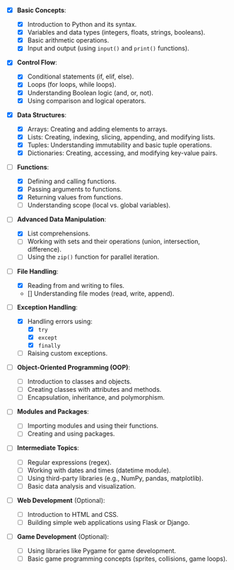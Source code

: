 - [x] **Basic Concepts**:
   - [x] Introduction to Python and its syntax.
   - [x] Variables and data types (integers, floats, strings, booleans).
   - [x] Basic arithmetic operations.
   - [x] Input and output (using `input()` and `print()` functions).

- [x] **Control Flow**:
   - [x] Conditional statements (if, elif, else).
   - [x] Loops (for loops, while loops).
   - [x] Understanding Boolean logic (and, or, not).
   - [x] Using comparison and logical operators.

- [x] **Data Structures**:
   - [x] Arrays: Creating and adding elements to arrays.
   - [x] Lists: Creating, indexing, slicing, appending, and modifying lists.
   - [x] Tuples: Understanding immutability and basic tuple operations.
   - [x] Dictionaries: Creating, accessing, and modifying key-value pairs.

- [ ] **Functions**:
   - [x] Defining and calling functions.
   - [x] Passing arguments to functions.
   - [x] Returning values from functions.
   - [ ] Understanding scope (local vs. global variables).

- [ ] **Advanced Data Manipulation**:
   - [x] List comprehensions.
   - [ ] Working with sets and their operations (union, intersection, difference).
   - [ ] Using the `zip()` function for parallel iteration.

- [ ] **File Handling**:
   - [x] Reading from and writing to files.
   - [] Understanding file modes (read, write, append).

- [ ] **Exception Handling**:
   - [x] Handling errors using:
     - [x] `try` 
     - [x] `except` 
     - [x] `finally`
   - [ ] Raising custom exceptions.

- [ ] **Object-Oriented Programming (OOP)**:
   - [ ] Introduction to classes and objects.
   - [ ] Creating classes with attributes and methods.
   - [ ] Encapsulation, inheritance, and polymorphism.

- [ ] **Modules and Packages**:
   - [ ] Importing modules and using their functions.
   - [ ] Creating and using packages.

- [ ] **Intermediate Topics**:
    - [ ] Regular expressions (regex).
    - [ ] Working with dates and times (datetime module).
    - [ ] Using third-party libraries (e.g., NumPy, pandas, matplotlib).
    - [ ] Basic data analysis and visualization.

- [ ] **Web Development** (Optional):
    - [ ] Introduction to HTML and CSS.
    - [ ] Building simple web applications using Flask or Django.

- [ ] **Game Development** (Optional):
    - [ ] Using libraries like Pygame for game development.
    - [ ] Basic game programming concepts (sprites, collisions, game loops).
